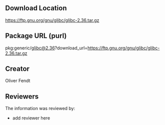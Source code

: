 ## Download Location

https://ftp.gnu.org/gnu/glibc/glibc-2.36.tar.gz

## Package URL (purl)

pkg:generic/glibc@2.36?download_url=https://ftp.gnu.org/gnu/glibc/glibc-2.36.tar.gz

## Creator

Oliver Fendt

## Reviewers

The information was reviewed by:

* add reviewer here
